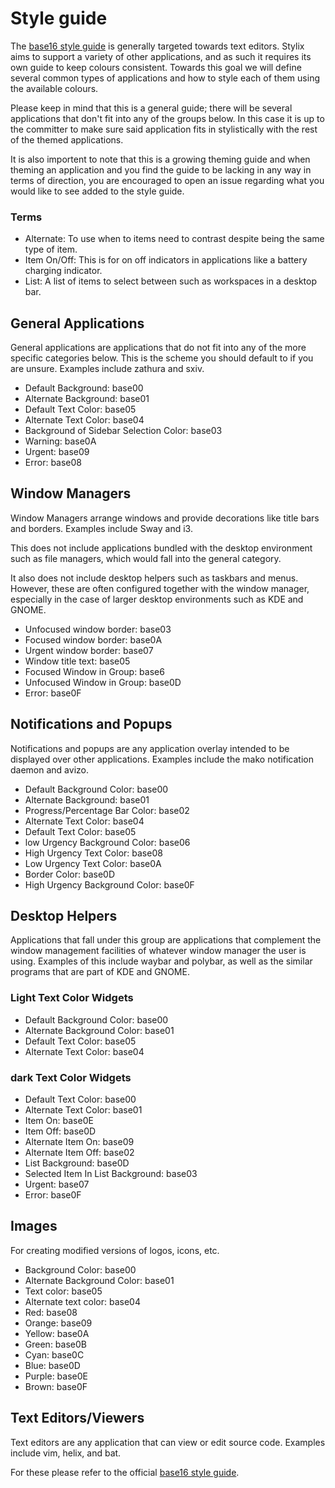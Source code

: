 # Style guide

The [base16 style guide](https://github.com/chriskempson/base16/blob/main/styling.md)
is generally targeted towards text editors. Stylix aims to support a variety of
other applications, and as such it requires its own guide to keep colours
consistent. Towards this goal we will define several common types of
applications and how to style each of them using the available colours.

Please keep in mind that this is a general guide; there will be several
applications that don't fit into any of the groups below. In this case it is up
to the committer to make sure said application fits in stylistically with the
rest of the themed applications.

It is also importent to note that this is a growing theming guide and when theming an application and you find the guide to be lacking in any way in
terms of direction, you are encouraged to open an issue regarding what you would like to see added to the style guide.

### Terms
- Alternate: To use when to items need to contrast despite being the same type of item.
- Item On/Off: This is for on off indicators in applications like a battery charging indicator.
- List: A list of items to select between such as workspaces in a desktop bar.

## General Applications

General applications are applications that do not fit into any of the more
specific categories below. This is the scheme you should default to if you are
unsure. Examples include zathura and sxiv.

- Default Background: base00 
- Alternate Background: base01
- Default Text Color: base05
- Alternate Text Color: base04
- Background of Sidebar Selection Color: base03
- Warning: base0A
- Urgent: base09
- Error: base08

## Window Managers

Window Managers arrange windows and provide decorations like title bars and
borders. Examples include Sway and i3.

This does not include applications bundled with the desktop environment such as
file managers, which would fall into the general category.

It also does not include desktop helpers such as taskbars and menus. However,
these are often configured together with the window manager, especially in the
case of larger desktop environments such as KDE and GNOME.

- Unfocused window border: base03
- Focused window border: base0A
- Urgent window border: base07
- Window title text: base05
- Focused Window in Group: base6
- Unfocused Window in Group: base0D
- Error: base0F


## Notifications and Popups

Notifications and popups are any application overlay intended to be displayed
over other applications. Examples include the mako notification daemon and
avizo.

- Default Background Color: base00
- Alternate Background: base01
- Progress/Percentage Bar Color: base02
- Alternate Text Color: base04
- Default Text Color: base05
- low Urgency Background Color: base06
- High Urgency Text Color: base08
- Low Urgency Text Color: base0A
- Border Color: base0D
- High Urgency Background Color: base0F

## Desktop Helpers

Applications that fall under this group are applications that complement the
window management facilities of whatever window manager the user is using.
Examples of this include waybar and polybar, as well as the similar programs
that are part of KDE and GNOME.

### Light Text Color Widgets
- Default Background Color: base00
- Alternate Background Color: base01
- Default Text Color: base05
- Alternate Text Color: base04

### dark Text Color Widgets
- Default Text Color: base00
- Alternate Text Color: base01
- Item On: base0E
- Item Off: base0D
- Alternate Item On: base09
- Alternate Item Off: base02
- List Background: base0D
- Selected Item In List Background: base03
- Urgent: base07
- Error: base0F

## Images

For creating modified versions of logos, icons, etc.

- Background Color: base00
- Alternate Background Color: base01
- Text color: base05
- Alternate text color: base04
- Red: base08
- Orange: base09
- Yellow: base0A
- Green: base0B
- Cyan: base0C
- Blue: base0D
- Purple: base0E
- Brown: base0F

## Text Editors/Viewers

Text editors are any application that can view or edit source code.
Examples include vim, helix, and bat.

For these please refer to the official
[base16 style guide](https://github.com/chriskempson/base16/blob/main/styling.md).
